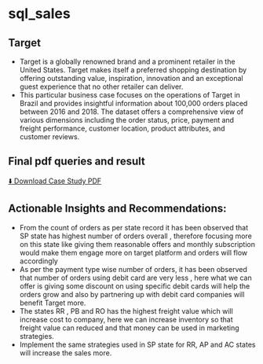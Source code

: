 # sql_sales

## Target

- Target is a globally renowned brand and a prominent retailer in the United States. Target makes itself a preferred shopping destination by offering outstanding value, inspiration, innovation and an exceptional guest experience that no other retailer can deliver.
- This particular business case focuses on the operations of Target in Brazil and provides insightful information about 100,000 orders placed between 2016 and 2018. The dataset offers a comprehensive view of various dimensions including the order status, price, payment and freight performance, customer location, product attributes, and customer reviews.
  
## Final pdf queries and result

[⬇️ Download Case Study PDF](https://github.com/santoshom1/sql_sales/raw/main/TARGET_SQL.pdf)


## Actionable Insights and Recommendations:
- From the count of orders as per state record it has been observed that SP state has highest number of orders overall , therefore focusing more on this state like giving them reasonable offers and monthly subscription would make them engage more on target platform and orders will flow accordingly
- As per the payment type wise number of orders, it has been observed that number of orders using debit card are very less , here what we can offer is giving some discount on using specific debit cards will help the orders grow and also by partnering up with debit card companies will benefit Target more.
- The states RR , PB and RO has the highest freight value which will increase cost to company, here we can increase inventory so that freight value can reduced and that money can be used in marketing strategies.
- Implement the same strategies used in SP state for RR, AP and AC states will increase the sales more.
